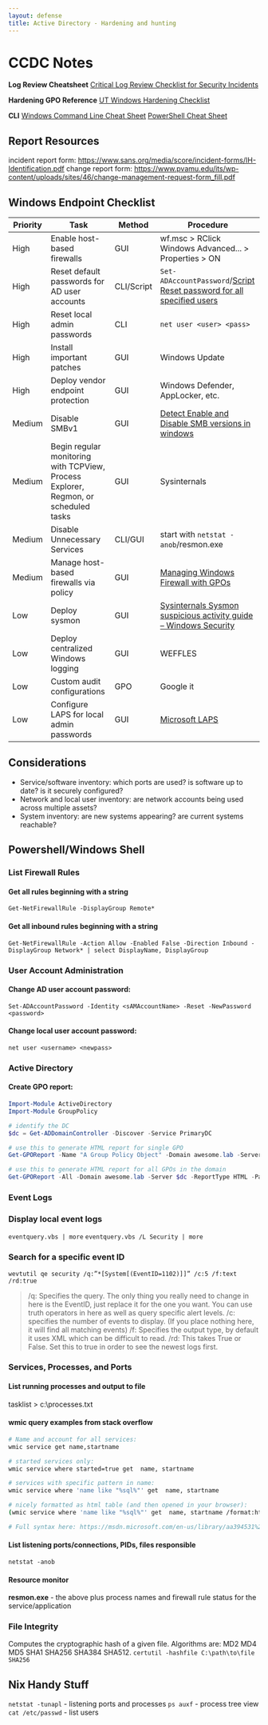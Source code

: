 ```yaml
---
layout: defense
title: Active Directory - Hardening and hunting
---
```


<!-- cSpell:disable -->
# CCDC Notes
**Log Review Cheatsheet**
[Critical Log Review Checklist for Security Incidents](https://zeltser.com/security-incident-log-review-checklist/)

**Hardening GPO Reference**
[UT Windows Hardening Checklist](https://security.utexas.edu/os-hardening-checklist/windows-r2)

**CLI**
[Windows Command Line Cheat Sheet](https://wiki.sans.blue/Tools/pdfs/windows-command-line-sheet.pdf)
[PowerShell Cheat Sheet](https://wiki.sans.blue/Tools/pdfs/PowerShellCheatSheet_v41.pdf)

## Report Resources
incident report form: https://www.sans.org/media/score/incident-forms/IH-Identification.pdf
change report form: https://www.pvamu.edu/its/wp-content/uploads/sites/46/change-management-request-form_fill.pdf

## Windows Endpoint Checklist
| Priority | Task                                                                                | Method     | Procedure                                                                                                                                                                   |
| -------- | ----------------------------------------------------------------------------------- | ---------- | --------------------------------------------------------------------------------------------------------------------------------------------------------------------------- |
| High     | Enable host-based firewalls                                                         | GUI        | wf.msc > RClick Windows Advanced... > Properties > ON                                                                                                                       |
| High     | Reset default passwords for AD user accounts                                        | CLI/Script | `Set-ADAccountPassword`/[Script Reset password for all specified users](https://gallery.technet.microsoft.com/scriptcenter/Reset-password-for-all-412fbc72)                 |
| High     | Reset local admin passwords                                                         | CLI        | `net user <user> <pass>`                                                                                                                                                    |
| High     | Install important patches                                                           | GUI        | Windows Update                                                                                                                                                              |
| High     | Deploy vendor endpoint protection                                                   | GUI        | Windows Defender, AppLocker, etc.                                                                                                                                           |
| Medium   | Disable SMBv1                                                                       | GUI        | [Detect Enable and Disable SMB versions in windows](https://support.microsoft.com/en-us/help/2696547/how-to-detect-enable-and-disable-smbv1-smbv2-and-smbv3-in-windows-and) |
| Medium   | Begin regular monitoring with TCPView, Process Explorer, Regmon, or scheduled tasks | GUI        | Sysinternals                                                                                                                                                                |
| Medium   | Disable Unnecessary Services                                                        | CLI/GUI    | start with `netstat -anob`/resmon.exe                                                                                                                                       |
| Medium   | Manage host-based firewalls via policy                                              | GUI        | [Managing Windows Firewall with GPOs](https://itconnect.uw.edu/wares/msinf/ous/guide/firewallgpo/)                                                                          |
| Low      | Deploy sysmon                                                                       | GUI        | [Sysinternals Sysmon suspicious activity guide – Windows Security](https://blogs.technet.microsoft.com/motiba/2017/12/07/sysinternals-sysmon-suspicious-activity-guide/)    |
| Low      | Deploy centralized Windows logging                                                  | GUI        | WEFFLES                                                                                                                                                                     |
| Low      | Custom audit configurations                                                         | GPO        | Google it                                                                                                                                                                   |
| Low      | Configure LAPS for local admin passwords                                            | GUI        | [Microsoft LAPS](https://technet.microsoft.com/en-us/mt227395.aspx)                                                                                                         |

## Considerations
- Service/software inventory: which ports are used? is software up to date? is it securely configured?
- Network and local user inventory: are network accounts being used across multiple assets? 
- System inventory: are new systems appearing? are current systems reachable?

## Powershell/Windows Shell

### List Firewall Rules
#### Get all rules beginning with a string
`Get-NetFirewallRule -DisplayGroup Remote*` 

#### Get all inbound rules beginning with a string
`Get-NetFirewallRule -Action Allow -Enabled False -Direction Inbound -DisplayGroup Network* | select DisplayName, DisplayGroup`

### User Account Administration
#### Change AD user account password:
`Set-ADAccountPassword -Identity <sAMAccountName> -Reset -NewPassword <password>`

#### Change local user account password:
`net user <username> <newpass>`

### Active Directory
#### Create GPO report:

```powershell
Import-Module ActiveDirectory
Import-Module GroupPolicy

# identify the DC
$dc = Get-ADDomainController -Discover -Service PrimaryDC

# use this to generate HTML report for single GPO
Get-GPOReport -Name "A Group Policy Object" -Domain awesome.lab -Server $dc -ReportType HTML -Path C:\Users\Person\Desktop\GPOreport.html

# use this to generate HTML report for all GPOs in the domain
Get-GPOReport -All -Domain awesome.lab -Server $dc -ReportType HTML -Path C:\Users\Person\Desktop\AllGPOreport.html
```

### Event Logs
### Display local event logs 
`eventquery.vbs | more`
`eventquery.vbs /L Security | more`

### Search for a specific event ID
`wevtutil qe security /q:”*[System[(EventID=1102)]]” /c:5 /f:text /rd:true`

>/q: Specifies the query. The only thing you really need to change in here is the EventID, just replace it for the one you want. You can use truth operators in here as well as query specific alert levels.
>/c: specifies the number of events to display. (If you place nothing here, it will find all matching events)
>/f: Specifies the output type, by default it uses XML which can be difficult to read.
>/rd: This takes True or False. Set this to true in order to see the newest logs first.

### Services, Processes, and Ports
#### List running processes and output to file
tasklist > c:\processes.txt

#### wmic query examples from stack overflow
```bash
# Name and account for all services:
wmic service get name,startname

# started services only:
wmic service where started=true get  name, startname

# services with specific pattern in name:
wmic service where 'name like "%sql%"' get  name, startname

# nicely formatted as html table (and then opened in your browser):
(wmic service where 'name like "%sql%"' get  name, startname /format:htable >out.html) && out.html

# Full syntax here: https://msdn.microsoft.com/en-us/library/aa394531%28v=vs.85%29.aspx
```


#### List listening ports/connections, PIDs, files responsible
`netstat -anob`

#### Resource monitor
**resmon.exe** - the above plus process names and firewall rule status for the service/application

### File Integrity
Computes the cryptographic hash of a given file. Algorithms are: MD2 MD4 MD5 SHA1 SHA256 SHA384 SHA512.
`certutil -hashfile C:\path\to\file SHA256`

## Nix Handy Stuff
`netstat -tunapl` - listening ports and processes
`ps auxf` - process tree view
`cat /etc/passwd` - list users
<!-- cSpell:enable -->